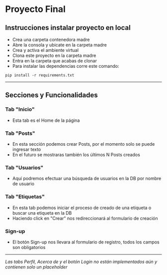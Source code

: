 # Proyecto Final

## Instrucciones instalar proyecto en local
+ Crea una carpeta contenedora madre
+ Abre la consola y ubicate en la carpeta madre
+ Crea y activa el ambiente virtual
+ Clona este proyecto en la carpeta madre
+ Entra en la carpeta que acabas de clonar
+ Para instalar las dependencias corre este comando:

```
pip install -r requirements.txt
```
---
## Secciones y Funcionalidades

### Tab "Inicio"
+ Esta tab es el Home de la página

### Tab "Posts"
+ En esta sección podemos crear Posts, por el momento solo se puede ingresar texto
+ En el futuro se mostraras también los últimos N Posts creados

### Tab "Usuarios"
+ Aquí podremos efectuar una búsqueda de usuarios en la DB por nombre de usuario

### Tab "Etiquetas"
+ En esta tab podemos iniciar el proceso de creado de una etiqueta o buscar una etiqueta en la DB
+ Haciendo click en "Crear" nos redireccionará al formulario de creación

### Sign-up
+ El botón Sign-up nos llevara al formulario de registro, todos los campos son obligatorios
---
*Las tabs Perfil, Acerca de y el botón Login no están implementados aún y contienen solo un placeholder*